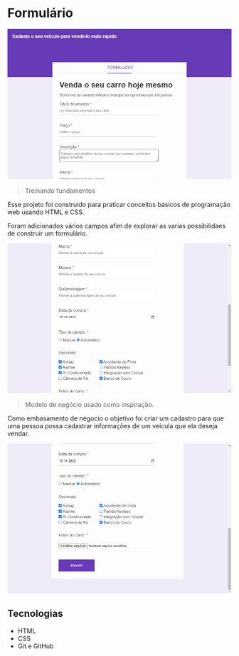 # Formulário

![Formulário](./.github/form01.png)

> Treinando fundamentos

Esse projeto foi construido para praticar conceitos básicos de programação web usando HTML e CSS.

Foram adicionados vários campos afim de explorar as varias possibilidaes de construir um formulário.

![Formulário](./.github/form02.png)

> Modelo de negócio usado como inspiração.

Como embasamento de négocio o objetivo foi criar um cadastro para que uma pessoa possa cadastrar informações de um veícula que ela deseja vendar.

![Formulário](./.github/form03.png)


## Tecnologias

- HTML
- CSS
- Git e GitHub
